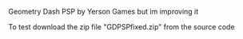 Geometry Dash PSP by Yerson Games but im improving it

To test download the zip file "GDPSPfixed.zip" from the source code
